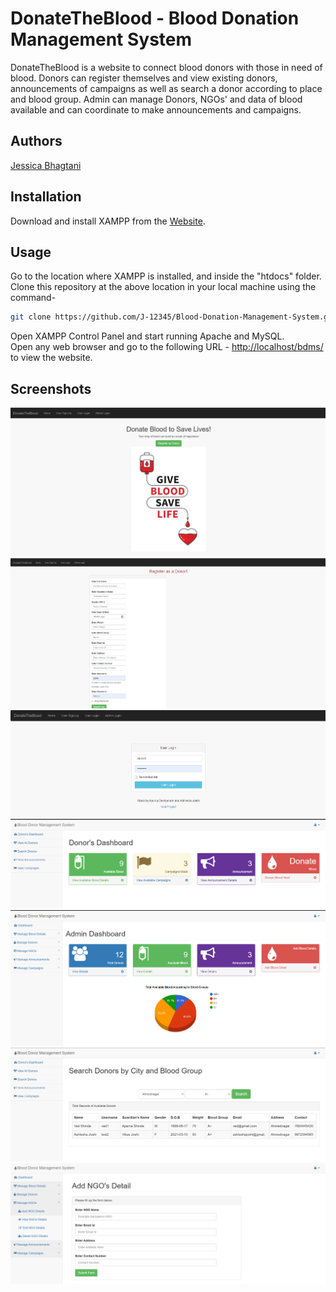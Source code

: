 # DonateTheBlood - Blood Donation Management System

DonateTheBlood is a website to connect blood donors with those in need of blood. Donors can register themselves and view existing donors, announcements of campaigns as well as search a donor according to place and blood group. Admin can manage Donors, NGOs' and data of blood available and can coordinate to make announcements and campaigns.

## Authors

[Jessica Bhagtani](https://github.com/J-12345)

## Installation

Download and install XAMPP from the [Website](https://www.apachefriends.org/download.html).

## Usage

Go to the location where XAMPP is installed, and inside the "htdocs" folder.\
Clone this repository at the above location in your local machine using the command-
```bash
git clone https://github.com/J-12345/Blood-Donation-Management-System.git
```
Open XAMPP Control Panel and start running Apache and MySQL.\
Open any web browser and go to the following URL - [http://localhost/bdms/](http://localhost/bdms/) to view the website.


## Screenshots
<img src="https://github.com/avd151/bdms/blob/main/screenshots/home.png">
<img src="https://github.com/avd151/bdms/blob/main/screenshots/register.png">
<img src="https://github.com/avd151/bdms/blob/main/screenshots/ulogin.png">
<img src="https://github.com/avd151/bdms/blob/main/screenshots/udashboard.png">
<img src="https://github.com/avd151/bdms/blob/main/screenshots/adashboard.png">
<img src="https://github.com/avd151/bdms/blob/main/screenshots/searchdonor.png">
<img src="https://github.com/avd151/bdms/blob/main/screenshots/addngo.png">
